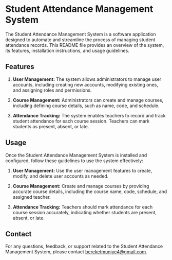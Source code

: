 # Student Attendance Management System

The Student Attendance Management System is a software application designed to automate and streamline the process of managing student attendance records. This README file provides an overview of the system, its features, installation instructions, and usage guidelines.

## Features

1. **User Management:** The system allows administrators to manage user accounts, including creating new accounts, modifying existing ones, and assigning roles and permissions.

2. **Course Management:** Administrators can create and manage courses, including defining course details, such as name, code, and schedule.

3. **Attendance Tracking:** The system enables teachers to record and track student attendance for each course session. Teachers can mark students as present, absent, or late.

## Usage

Once the Student Attendance Management System is installed and configured, follow these guidelines to use the system effectively:

1. **User Management:** Use the user management features to create, modify, and delete user accounts as needed.

2. **Course Management:** Create and manage courses by providing accurate course details, including the course name, code, schedule, and assigned teacher.

3. **Attendance Tracking:** Teachers should mark attendance for each course session accurately, indicating whether students are present, absent, or late.

## Contact

For any questions, feedback, or support related to the Student Attendance Management System, please contact bereketmuniye4@gmail.com.
